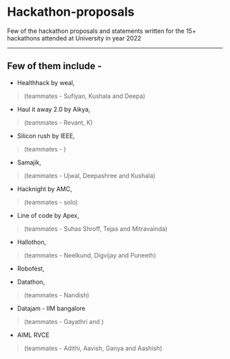 # Hackathon-proposals
Few of the hackathon proposals and statements written for the 15+ hackathons attended at University in year 2022

***

## Few of them include - 

- Healthhack by weal,  
>(teammates - Sufiyan, Kushala and Deepa)

- Haul it away 2.0 by Aikya,  
>(teammates - Revant, K)

- Silicon rush by IEEE,  
>(teammates - )

- Samajik, 
>(teammates - Ujwal, Deepashree and Kushala)

- Hacknight by AMC,  
>(teammates - solo)

- Line of code by Apex,  
>(teammates - Suhas Shroff, Tejas and Mitravainda)

- Hallothon, 
>(teammates - Neelkund, Digvijay and Puneeth)

- Robofest, 

- Datathon, 
>(teammates - Nandish)

- Datajam - IIM bangalore 
>(teammates - Gayathri and )

- AIML RVCE
>(teammates - Adithi, Aavish, Ganya and Aashish)
